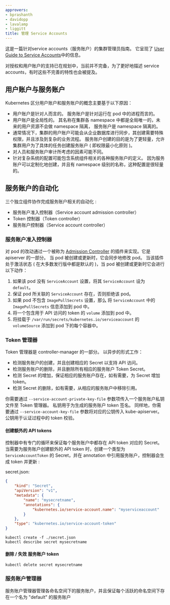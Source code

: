 ```yaml
---
approvers:
- bprashanth
- davidopp
- lavalamp
- liggitt
title: 管理 Service Accounts
---
```


这是一篇针对service accounts（服务账户）的集群管理员指南。  它呈现了 [User Guide to Service Accounts](/docs/user-guide/service-accounts)中的信息。

对授权和用户账户的支持已在规划中，当前并不完备，为了更好地描述 service accounts，有时这些不完善的特性也会被提及。

## 用户账户与服务账户

Kubernetes 区分用户账户和服务账户的概念主要基于以下原因：

  - 用户账户是针对人而言的。  服务账户是针对运行在 pod 中的进程而言的。
  - 用户账户是全局性的。 其名称在集群各 namespace 中都是全局唯一的，未来的用户资源不会做 namespace 隔离，
    服务账户是 namespace 隔离的。
  - 通常情况下，集群的用户账户可能会从企业数据库进行同步，其创建需要特殊权限，并且涉及到复杂的业务流程。 服务账户创建的目的是为了更轻量，允许集群用户为了具体的任务创建服务账户 ( 即权限最小化原则 )。
  - 对人员和服务账户审计所考虑的因素可能不同。
  - 针对复杂系统的配置可能包含系统组件相关的各种服务账户的定义。 因为服务账户可以定制化地创建，并且有 namespace 级别的名称，这种配置是很轻量的。

## 服务账户的自动化

三个独立组件协作完成服务账户相关的自动化 :

  - 服务账户准入控制器（Service account admission controller）
  - Token 控制器（Token controller）
  - 服务账户控制器（Service account controller）

### 服务账户准入控制器

对 pod 的改动通过一个被称为 [Admission Controller](/docs/admin/admission-controllers) 的插件来实现。它是 apiserver 的一部分。
当 pod 被创建或更新时，它会同步地修改 pod。 当该插件处于激活状态 ( 在大多数发行版中都是默认的 )，当 pod 被创建或更新时它会进行以下动作：

  1. 如果该 pod 没有 `ServiceAccount` 设置，将其 `ServiceAccount` 设为 `default`。
  2. 保证 pod 所关联的 `ServiceAccount` 存在，否则拒绝该 pod。
  4. 如果 pod 不包含 `ImagePullSecrets` 设置，那么 将 `ServiceAccount` 中的 `ImagePullSecrets` 信息添加到 pod 中。
  5. 将一个包含用于 API 访问的 token 的 `volume` 添加到 pod 中。
  6. 将挂载于 `/var/run/secrets/kubernetes.io/serviceaccount` 的 `volumeSource` 添加到 pod 下的每个容器中。

### Token 管理器

Token 管理器是 controller-manager 的一部分。 以异步的形式工作：

- 检测服务账户的创建，并且创建相应的 Secret 以支持 API 访问。
- 检测服务账户的删除，并且删除所有相应的服务账户 Token Secret。
- 检测 Secret 的增加，保证相应的服务账户存在，如有需要，为 Secret 增加 token。
- 检测 Secret 的删除，如有需要，从相应的服务账户中移除引用。

你需要通过 `--service-account-private-key-file` 参数项传入一个服务账户私钥文件至 Token 管理器。 私钥用于为生成的服务账户 token 签名。
同样地，你需要通过 `--service-account-key-file` 参数将对应的公钥传入 kube-apiserver。 公钥用于认证过程中的 token 校验。

#### 创建额外的 API tokens

控制器中有专门的循环来保证每个服务账户中都存在 API token 对应的 Secret。 当需要为服务账户创建额外的 API token 时，创建一个类型为 `ServiceAccountToken` 的 Secret，并在 annotation 中引用服务账户，控制器会生成 token 并更新 :

secret.json:

```json
{
    "kind": "Secret",
    "apiVersion": "v1",
    "metadata": {
        "name": "mysecretname",
        "annotations": {
            "kubernetes.io/service-account.name": "myserviceaccount"
        }
    },
    "type": "kubernetes.io/service-account-token"
}
```

```shell
kubectl create -f ./secret.json
kubectl describe secret mysecretname
```

#### 删除 / 失效 服务账户 token

```shell
kubectl delete secret mysecretname
```

### 服务账户管理器

服务账户管理器管理各命名空间下的服务账户，并且保证每个活跃的命名空间下存在一个名为 "default" 的服务账户
